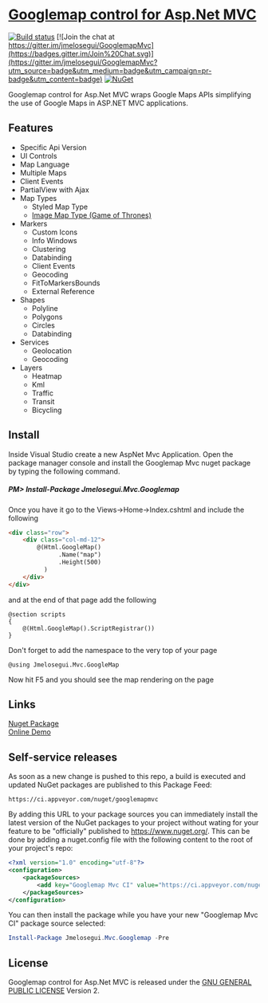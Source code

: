 [Googlemap control for Asp.Net MVC](http://www.jmelosegui.com/map/)
==============================
[![Build status](https://ci.appveyor.com/api/projects/status/github/jmelosegui/googlemapmvc?branch=dev&svg=true)](https://ci.appveyor.com/project/jmelosegui/googlemapmvc)
[![Join the chat at https://gitter.im/jmelosegui/GooglemapMvc](https://badges.gitter.im/Join%20Chat.svg)](https://gitter.im/jmelosegui/GooglemapMvc?utm_source=badge&utm_medium=badge&utm_campaign=pr-badge&utm_content=badge)
[![NuGet](https://img.shields.io/nuget/v/Jmelosegui.Mvc.Googlemap.svg)](https://www.nuget.org/packages/Jmelosegui.Mvc.Googlemap/)

Googlemap control for Asp.Net MVC wraps Google Maps APIs simplifying the use of Google Maps in ASP.NET MVC applications.

## Features

- Specific Api Version
- UI Controls
- Map Language
- Multiple Maps
- Client Events
- PartialView with Ajax
- Map Types
  - Styled Map Type
  - [Image Map Type (Game of Thrones)](http://www.jmelosegui.com/map/MapType/ImageMapType)
- Markers
  - Custom Icons
  - Info Windows
  - Clustering
  - Databinding
  - Client Events
  - Geocoding
  - FitToMarkersBounds
  - External Reference
- Shapes
  - Polyline
  - Polygons
  - Circles
  - Databinding
- Services
  - Geolocation
  - Geocoding
- Layers
  - Heatmap
  - Kml
  - Traffic
  - Transit
  - Bicycling

## Install

Inside Visual Studio create a new AspNet Mvc Application. Open the package manager console and install the Googlemap Mvc nuget package by typing the following command.

##### PM> Install-Package Jmelosegui.Mvc.Googlemap

Once you have it go to the Views->Home->Index.cshtml and include the following
```html
<div class="row">
    <div class="col-md-12">
        @(Html.GoogleMap()
              .Name("map")
              .Height(500)
          )
    </div>
</div>
```
and at the end of that page add the following

```aspnetmvc
@section scripts
{
    @(Html.GoogleMap().ScriptRegistrar())
}
```
Don't forget to add the namespace to the very top of your page

```
@using Jmelosegui.Mvc.GoogleMap
```

Now hit F5 and you should see the map rendering on the page 
 
## Links

[Nuget Package](https://www.nuget.org/packages/Jmelosegui.Mvc.Googlemap/)<br/>
[Online Demo](http://www.jmelosegui.com/map/)<br/>

## Self-service releases

As soon as a new change is pushed to this repo, a build is executed and updated NuGet packages
are published to this Package Feed:

    https://ci.appveyor.com/nuget/googlemapmvc

By adding this URL to your package sources you can immediately install the latest version
of the NuGet packages to your project without wating for your feature to be "officially" published to https://www.nuget.org/.
This can be done by adding a nuget.config file with the following content to the root of your project's repo:

```xml
<?xml version="1.0" encoding="utf-8"?>
<configuration>
    <packageSources>
        <add key="Googlemap Mvc CI" value="https://ci.appveyor.com/nuget/googlemapmvc" />
    </packageSources>
</configuration>
```

You can then install the package while you have your new "Googlemap Mvc CI" package source selected:

```powershell
Install-Package Jmelosegui.Mvc.Googlemap -Pre
```

## License

Googlemap control for Asp.Net MVC is released under the [GNU GENERAL PUBLIC LICENSE](https://raw.githubusercontent.com/jmelosegui/GooglemapMvc/master/LICENSE.txt) Version 2.

